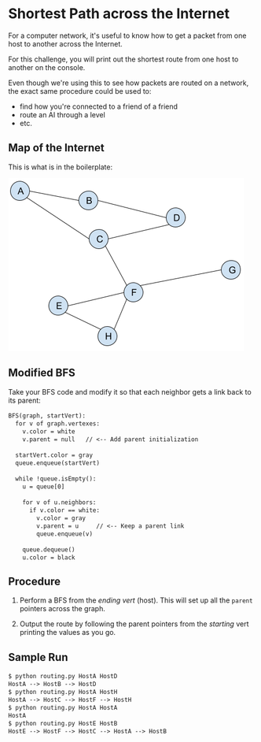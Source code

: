 # Shortest Path across the Internet

For a computer network, it's useful to know how to get a packet from one host to
another across the Internet.

For this challenge, you will print out the shortest route from one host to
another on the console.

Even though we're using this to see how packets are routed on a network, the
exact same procedure could be used to:

* find how you're connected to a friend of a friend
* route an AI through a level
* etc.

## Map of the Internet

This is what is in the boilerplate:

![Network Map](./internet.png)

## Modified BFS

Take your BFS code and modify it so that each neighbor gets a link back to its
parent:

```pseudocode
BFS(graph, startVert):
  for v of graph.vertexes:
    v.color = white
    v.parent = null   // <-- Add parent initialization

  startVert.color = gray
  queue.enqueue(startVert)

  while !queue.isEmpty():
    u = queue[0]

    for v of u.neighbors:
      if v.color == white:
        v.color = gray
        v.parent = u     // <-- Keep a parent link
        queue.enqueue(v)
    
    queue.dequeue()
    u.color = black
```

## Procedure

1. Perform a BFS from the _ending vert_ (host). This will set up all the
   `parent` pointers across the graph.

2. Output the route by following the parent pointers from the _starting_ vert
   printing the values as you go.


## Sample Run
```
$ python routing.py HostA HostD
HostA --> HostB --> HostD
$ python routing.py HostA HostH
HostA --> HostC --> HostF --> HostH
$ python routing.py HostA HostA
HostA
$ python routing.py HostE HostB
HostE --> HostF --> HostC --> HostA --> HostB
```
